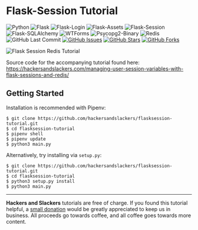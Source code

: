 # Flask-Session Tutorial

![Python](https://img.shields.io/badge/Python-v3.7-blue.svg?logo=python&longCache=true&logoColor=white&colorB=5e81ac&style=flat-square&colorA=4c566a)
![Flask](https://img.shields.io/badge/Flask-v1.0.2-blue.svg?longCache=true&logo=flask&style=flat-square&logoColor=white&colorB=5e81ac&colorA=4c566a)
![Flask-Login](https://img.shields.io/badge/Flask--Login-v0.4.1-blue.svg?longCache=true&logo=flask&style=flat-square&logoColor=white&colorB=5e81ac&colorA=4c566a)
![Flask-Assets](https://img.shields.io/badge/Flask--Assets-v0.12-blue.svg?longCache=true&logo=flask&style=flat-square&logoColor=white&colorB=5e81ac&colorA=4c566a)
![Flask-Session](https://img.shields.io/badge/Flask--Session-v0.3.1-blue.svg?longCache=true&logo=flask&style=flat-square&logoColor=white&colorB=5e81ac&colorA=4c566a)
![Flask-SQLAlchemy](https://img.shields.io/badge/Flask--SQLAlchemy-v2.3.2-red.svg?longCache=true&style=flat-square&logo=flask&logoColor=white&colorA=4c566a&colorB=5e81ac)
![WTForms](https://img.shields.io/badge/WTForms-v2.2.1-blue.svg?longCache=true&logo=python&style=flat-square&logoColor=white&colorB=5e81ac&colorA=4c566a)
![Psycopg2-Binary](https://img.shields.io/badge/Psycopg2--Binary-v2.7.7-red.svg?longCache=true&style=flat-square&logo=scala&logoColor=white&colorA=4c566a&colorB=bf616a)
![Redis](https://img.shields.io/badge/Redis-v3.2.1-red.svg?longCache=true&style=flat-square&logo=redis&logoColor=white&colorA=4c566a&colorB=bf616a)
![GitHub Last Commit](https://img.shields.io/github/last-commit/google/skia.svg?style=flat-square&colorA=4c566a&colorB=a3be8c&logo=GitHub)
[![GitHub Issues](https://img.shields.io/github/issues/hackersandslackers/flasksession-tutorial.svg?style=flat-square&colorA=4c566a&logo=GitHub&colorB=ebcb8b)](https://github.com/hackersandslackers/flasksession-tutorial/issues)
[![GitHub Stars](https://img.shields.io/github/stars/hackersandslackers/flasksession-tutorial.svg?style=flat-square8&colorA=4c566a&logo=GitHub&colorB=ebcb8b)](https://github.com/hackersandslackers/flasksession-tutorial/stargazers)
[![GitHub Forks](https://img.shields.io/github/forks/hackersandslackers/flasksession-tutorial.svg?style=flat-square&colorA=4c566a&logo=GitHub&colorB=ebcb8b)](https://github.com/hackersandslackers/flasksession-tutorial/network)

![Flask Session Redis Tutorial](https://res-5.cloudinary.com/hackers/image/upload/q_auto:best/v1/2019/12/flask-session2.jpg)

Source code for the accompanying tutorial found here: https://hackersandslackers.com/managing-user-session-variables-with-flask-sessions-and-redis/

## Getting Started

Installation is recommended with Pipenv:

```shell
$ git clone https://github.com/hackersandslackers/flasksession-tutorial.git
$ cd flasksession-tutorial
$ pipenv shell
$ pipenv update
$ python3 main.py
```

Alternatively, try installing via `setup.py`:

```shell
$ git clone https://github.com/hackersandslackers/flasksession-tutorial.git
$ cd flasksession-tutorial
$ python3 setup.py install
$ python3 main.py
```
-----

**Hackers and Slackers** tutorials are free of charge. If you found this tutorial helpful, a [small donation](https://www.buymeacoffee.com/hackersslackers) would be greatly appreciated to keep us in business. All proceeds go towards coffee, and all coffee goes towards more content.
